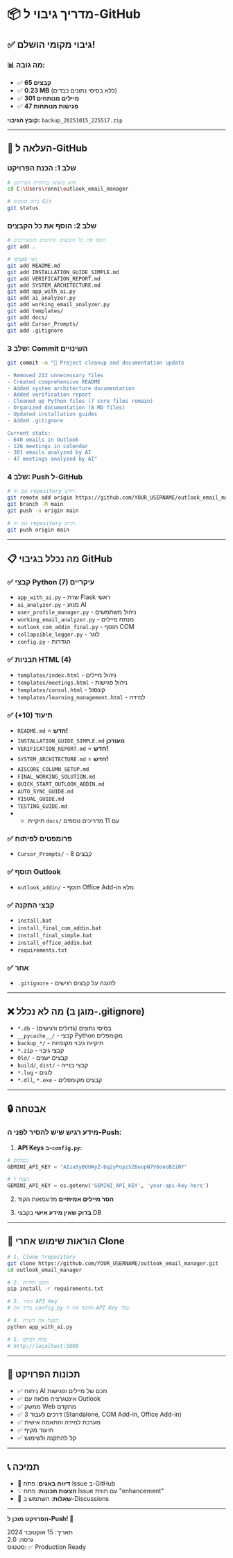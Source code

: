 # 📦 מדריך גיבוי ל-GitHub

## ✅ גיבוי מקומי הושלם!

### 📊 מה גובה:
- ✅ **65 קבצים**
- ✅ **0.23 MB** (ללא בסיסי נתונים כבדים)
- ✅ **301 מיילים מנותחים**
- ✅ **47 פגישות מנותחות**

**קובץ הגיבוי:** `backup_20251015_225517.zip`

---

## 🔄 העלאה ל-GitHub

### שלב 1: הכנת הפרויקט

```bash
# וודא שאתה בתיקיית הפרויקט
cd C:\Users\ronni\outlook_email_manager

# בדוק סטטוס Git
git status
```

### שלב 2: הוסף את כל הקבצים

```bash
# הוסף את כל הקבצים החדשים והמעודכנים
git add .

# או ספציפי:
git add README.md
git add INSTALLATION_GUIDE_SIMPLE.md
git add VERIFICATION_REPORT.md
git add SYSTEM_ARCHITECTURE.md
git add app_with_ai.py
git add ai_analyzer.py
git add working_email_analyzer.py
git add templates/
git add docs/
git add Cursor_Prompts/
git add .gitignore
```

### שלב 3: Commit השינויים

```bash
git commit -m "🎉 Project cleanup and documentation update

- Removed 213 unnecessary files
- Created comprehensive README
- Added system architecture documentation
- Added verification report
- Cleaned up Python files (7 core files remain)
- Organized documentation (8 MD files)
- Updated installation guides
- Added .gitignore

Current stats:
- 640 emails in Outlook
- 126 meetings in calendar
- 301 emails analyzed by AI
- 47 meetings analyzed by AI"
```

### שלב 4: Push ל-GitHub

```bash
# אם זה repository חדש:
git remote add origin https://github.com/YOUR_USERNAME/outlook_email_manager.git
git branch -M main
git push -u origin main

# אם זה repository קיים:
git push origin main
```

---

## 📋 מה נכלל בגיבוי GitHub

### ✅ קבצי Python עיקריים (7)
- `app_with_ai.py` - שרת Flask ראשי
- `ai_analyzer.py` - מנוע AI
- `user_profile_manager.py` - ניהול משתמשים
- `working_email_analyzer.py` - מנתח מיילים
- `outlook_com_addin_final.py` - תוסף COM
- `collapsible_logger.py` - לוגר
- `config.py` - הגדרות

### ✅ תבניות HTML (4)
- `templates/index.html` - ניהול מיילים
- `templates/meetings.html` - ניהול פגישות
- `templates/consol.html` - קונסול
- `templates/learning_management.html` - למידה

### ✅ תיעוד (10+)
- `README.md` ⭐ **חדש!**
- `INSTALLATION_GUIDE_SIMPLE.md` **מעודכן**
- `VERIFICATION_REPORT.md` ⭐ **חדש!**
- `SYSTEM_ARCHITECTURE.md` ⭐ **חדש!**
- `AISCORE_COLUMN_SETUP.md`
- `FINAL_WORKING_SOLUTION.md`
- `QUICK_START_OUTLOOK_ADDIN.md`
- `AUTO_SYNC_GUIDE.md`
- `VISUAL_GUIDE.md`
- `TESTING_GUIDE.md`
- + תיקיית `docs/` עם 11 מדריכים נוספים

### ✅ פרומפטים לפיתוח
- `Cursor_Prompts/` - 8 קבצים

### ✅ תוסף Outlook
- `outlook_addin/` - תוסף Office Add-in מלא

### ✅ קבצי התקנה
- `install.bat`
- `install_final_com_addin.bat`
- `install_final_simple.bat`
- `install_office_addin.bat`
- `requirements.txt`

### ✅ אחר
- `.gitignore` - להגנה על קבצים רגישים

---

## ❌ מה לא נכלל (מוגן ב-.gitignore)

- `*.db` - בסיסי נתונים (גדולים ורגישים)
- `__pycache__/` - קבצי Python מקומפלים
- `backup_*/` - תיקיות גיבוי מקומיות
- `*.zip` - קבצי גיבוי
- `Old/` - קבצים ישנים
- `build/`, `dist/` - קבצי בנייה
- `*.log` - לוגים
- `*.dll`, `*.exe` - קבצים מקומפלים

---

## 🔒 אבטחה

### מידע רגיש שיש להסיר לפני ה-Push:

1. **API Keys ב-`config.py`:**
```python
# במקום:
GEMINI_API_KEY = "AIzaSyBOUWyZ-Dq2yPopzSZ6oopN7V6oeoB2iNY"

# שנה ל:
GEMINI_API_KEY = os.getenv('GEMINI_API_KEY', 'your-api-key-here')
```

2. **הסר מיילים אמיתיים** מדוגמאות הקוד

3. **בדוק שאין מידע אישי** בקבצי DB

---

## 📝 הוראות שימוש אחרי Clone

```bash
# 1. Clone הrepository
git clone https://github.com/YOUR_USERNAME/outlook_email_manager.git
cd outlook_email_manager

# 2. התקן תלויות
pip install -r requirements.txt

# 3. הגדר API Key
# ערוך את config.py והוסף את ה-API Key שלך

# 4. הפעל את השרת
python app_with_ai.py

# 5. פתח דפדפן
# http://localhost:5000
```

---

## 🌟 תכונות הפרויקט

- ✅ ניתוח AI חכם של מיילים ופגישות
- ✅ אינטגרציה מלאה עם Outlook
- ✅ ממשק Web מתקדם
- ✅ 3 דרכים לעבוד (Standalone, COM Add-in, Office Add-in)
- ✅ מערכת למידה והתאמה אישית
- ✅ תיעוד מקיף
- ✅ קל להתקנה ולשימוש

---

## 📞 תמיכה

- 🐛 **דיווח באגים**: פתח Issue ב-GitHub
- 💡 **הצעות תכונות**: פתח Issue עם תווית "enhancement"
- 📧 **שאלות**: השתמש ב-Discussions

---

**הפרויקט מוכן ל-Push! 🚀**

תאריך: 15 אוקטובר 2024  
גרסה: 2.0  
סטטוס: ✅ Production Ready


